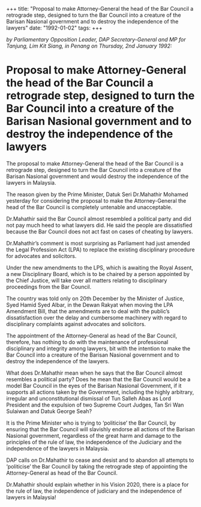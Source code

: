 +++ 
title: "Proposal to make Attorney-General the head of the Bar Council a retrograde step, designed to turn the Bar Council into a creature of the Barisan Nasional government and to destroy the independence of the lawyers"
date: "1992-01-02"
tags:
+++

_by Parliamentary Opposition Leader, DAP Secretary-General and MP for Tanjung, Lim Kit Siang, in Penang on Thursday, 2nd January 1992:_

# Proposal to make Attorney-General the head of the Bar Council a retrograde step, designed to turn the Bar Council into a creature of the Barisan Nasional government and to destroy the independence of the lawyers

The proposal to make Attorney-General the head of the Bar Council is a retrograde step, designed to turn the Bar Council into a creature of the Barisan Nasional government and would destroy the independence of the lawyers in Malaysia.</u>

The reason given by the Prime Minister, Datuk Seri Dr.Mahathir Mohamed yesterday for considering the proposal to make the Attorney-General the head of the Bar Council is completely untenable and unacceptable.

Dr.Mahathir said the Bar Council almost resembled a political party and did not pay much heed to what lawyers did. He said the people are dissatisfied because the Bar Council does not act fast on cases of cheating by lawyers.

Dr.Mahathir’s comment is most surprising as Parliament had just amended the Legal Profession Act (LPA) to replace the existing disciplinary procedure for advocates and solicitors.

Under the new amendments to the LPS, which is awaiting the Royal Assent, a new Disciplinary Board, which is to be chaired by a person appointed by the Chief Justice, will take over all matters relating to disciplinary proceedings from the Bar Council.

The country was told only on 20th December by the Minister of Justice, Syed Hamid Syed Albar, in the Dewan Rakyat when moving the LPA Amendment Bill, that the amendments are to deal with the public’s dissatisfaction over the delay and cumbersome machinery with regard to disciplinary complaints against advocates and solicitors.

The appointment of the Attorney-General as head of the Bar Council, therefore, has nothing to do with the maintenance of professional disciplinary and integrity among lawyers, bit with the intention to make the Bar Council into a creature of the Barisan Nasional government and to destroy the independence of the lawyers.

What does Dr.Mahathir mean when he says that the Bar Council almost resembles a political party? Does he mean that the Bar Council would be a model Bar Council in the eyes of the Barisan Nasional Government, if it supports all actions taken by the Government, including the highly arbitrary, irregular and unconstitutional dismissal of Tun Salleh Abas as Lord President and the expulsion of two Supreme Court Judges, Tan Sri Wan Sulaiwan and Datuk George Seah?

It is the Prime Minister who is trying to ‘politicise’ the Bar Council, by ensuring that the Bar Council will slavishly endorse all actions of the Barisan Nasional government, regardless of the great harm and damage to the principles of the rule of law, the independence of the Judiciary and the independence of the lawyers in Malaysia.

DAP calls on Dr.Mahathir to cease and desist and to abandon all attempts to ‘politicise’ the Bar Council by taking the retrograde step of appointing the Attorney-General as head of the Bar Council.

Dr.Mahathir should explain whether in his Vision 2020, there is a place for the rule of law, the independence of judiciary and the independence of lawyers in Malaysia!
 
